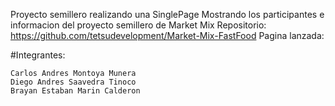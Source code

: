 Proyecto semillero realizando una SinglePage Mostrando los participantes e informacion del proyecto semillero de Market Mix
Repositorio: https://github.com/tetsudevelopment/Market-Mix-FastFood
Pagina lanzada: 

#Integrantes:
```
Carlos Andres Montoya Munera
Diego Andres Saavedra Tinoco
Brayan Estaban Marin Calderon
```